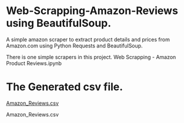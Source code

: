 # Web-Scrapping-Amazon-Reviews using BeautifulSoup.

A simple amazon scraper to extract product details and prices from Amazon.com using Python Requests and BeautifulSoup.

There is one simple scrapers in this project.
Web Scrapping - Amazon Product Reviews.ipynb


# The Generated csv file.

[Amazon_Reviews.csv](https://github.com/siddiquanausheensindgi/Web-Scapping-Amazon-Reviews/files/13006262/Amazon_Reviews.csv)

  Amazon_Reviews.csv
